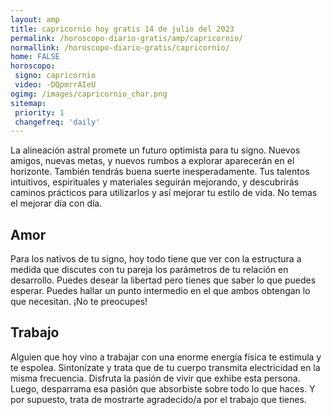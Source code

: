 ```yaml
---
layout: amp
title: capricornio hoy gratis 14 de julio del 2023 
permalink: /horoscopo-diario-gratis/amp/capricornio/
normallink: /horoscopo-diario-gratis/capricornio/
home: FALSE
horoscopo:
 signo: capricornio
 video: -DQpmrrAIeU
ogimg: /images/capricornio_char.png
sitemap:
 priority: 1
 changefreq: 'daily'
---
```



La alineación astral promete un futuro optimista para tu signo. Nuevos amigos, nuevas metas, y nuevos rumbos a explorar aparecerán en el horizonte. También tendrás buena suerte inesperadamente. Tus talentos intuitivos, espirituales y materiales seguirán mejorando, y descubrirás caminos prácticos para utilizarlos y así mejorar tu estilo de vida. No temas el mejorar día con día.

## Amor

Para los nativos de tu signo, hoy todo tiene que ver con la estructura a medida que discutes con tu pareja los parámetros de tu relación en desarrollo. Puedes desear la libertad pero tienes que saber lo que puedes esperar. Puedes hallar un punto intermedio en el que ambos obtengan lo que necesitan. ¡No te preocupes!

## Trabajo

Alguien que hoy vino a trabajar con una enorme energía física te estimula y te espolea. Sintonízate y trata que de tu cuerpo transmita electricidad en la misma frecuencia. Disfruta la pasión de vivir que exhibe esta persona. Luego, desparrama esa pasión que absorbiste sobre todo lo que haces. Y por supuesto, trata de mostrarte agradecido/a por el trabajo que tienes.
